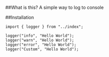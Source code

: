 ##What is this?
A simple way to log to console

##Installation

```
import { logger } from "../index";

logger("info", "Hello World");
logger("warn", "Hello World");
logger("error", "Hello World");
logger("Custom", "Hello World");
```
